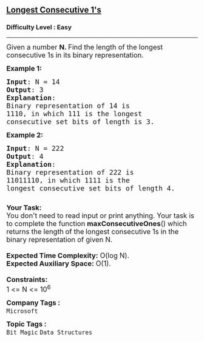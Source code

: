 <h2><a href="https://www.geeksforgeeks.org/problems/longest-consecutive-1s-1587115620/1?page=9&difficulty=Easy&sortBy=submissions">Longest Consecutive 1's</a></h2><h3>Difficulty Level : Easy</h3><hr><div class="problems_problem_content__Xm_eO"><p><span style="font-size:18px">Given a number <strong>N. </strong>Find the length of the longest consecutive 1s in its binary representation.</span></p>

<p><span style="font-size:18px"><strong>Example 1:</strong></span></p>

<pre><span style="font-size:18px"><strong>Input</strong>: N = 14
<strong>Output</strong>: 3
<strong>Explanation</strong>: 
Binary representation of 14 is 
1110, in which 111 is the longest 
consecutive set bits of length is 3.</span></pre>

<p><strong><span style="font-size:18px">Example 2:</span></strong></p>

<pre><span style="font-size:18px"><strong>Input</strong>: N = 222
<strong>Output</strong>: 4
<strong>Explanation</strong>: 
Binary representation of&nbsp;222 is 
11011110, in which 1111 is the 
longest consecutive set bits of length 4.</span><span style="font-size:18px"><strong>&nbsp;</strong></span>

</pre>

<div><span style="font-size:18px"><strong>Your Task:&nbsp;</strong></span></div>

<div><span style="font-size:18px">You don't need to read input or print anything. Your&nbsp;task is to complete the function <strong>maxConsecutiveOnes</strong>() which returns the length<strong> </strong>of the<strong>&nbsp;</strong>longest consecutive<em> </em>1s in the binary representation of given N.<br>
<br>
<strong>Expected Time Complexity:</strong>&nbsp;O(log N).<br>
<strong>Expected Auxiliary Space:</strong>&nbsp;O(1).<br>
<br>
<strong>Constraints:</strong><br>
1 &lt;= N &lt;= 10<sup>6</sup></span></div>
</div><p><span style=font-size:18px><strong>Company Tags : </strong><br><code>Microsoft</code>&nbsp;<br><p><span style=font-size:18px><strong>Topic Tags : </strong><br><code>Bit Magic</code>&nbsp;<code>Data Structures</code>&nbsp;
